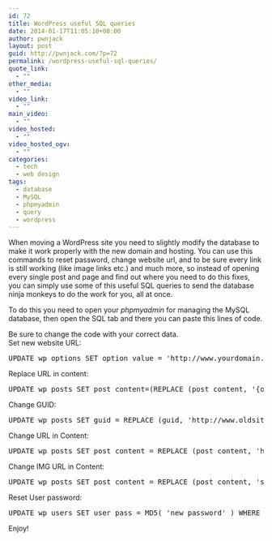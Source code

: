 ```yaml
---
id: 72
title: WordPress useful SQL queries
date: 2014-01-17T11:05:10+00:00
author: pwnjack
layout: post
guid: http://pwnjack.com/?p=72
permalink: /wordpress-useful-sql-queries/
quote_link:
  - ""
other_media:
  - ""
video_link:
  - ""
main_video:
  - ""
video_hosted:
  - ""
video_hosted_ogv:
  - ""
categories:
  - tech
  - web design
tags:
  - database
  - MySQL
  - phpmyadmin
  - query
  - wordpress
---
```

When moving a WordPress site you need to slightly modify the database to make it work properly with the new domain and hosting. You can use this commands to reset password, change website url, and to be sure every link is still working (like image links etc.) and much more, so instead of opening every single post and page and find out where you need to do this fixes, you can simply use some of this useful SQL queries to send the database ninja monkeys to do the work for you, all at once.

To do this you need to open your _phpmyadmin_ for managing the MySQL database, then open the SQL tab and there you can paste this lines of code.

Be sure to change the code with your correct data.  
Set new website URL:

<pre class="brush: sql; title: ; notranslate" title="">UPDATE wp_options SET option_value = 'http://www.yourdomain.com' WHERE option_name IN ('siteurl', 'home')
</pre>

Replace URL in content:

<pre class="brush: sql; title: ; notranslate" title="">UPDATE wp_posts SET post_content=(REPLACE (post_content, '{old url}','{new url}'))
</pre>

Change GUID:

<pre class="brush: sql; title: ; notranslate" title="">UPDATE wp_posts SET guid = REPLACE (guid, 'http://www.oldsiteurl.com', 'http://www.newsiteurl.com');
</pre>

Change URL in Content:

<pre class="brush: sql; title: ; notranslate" title="">UPDATE wp_posts SET post_content = REPLACE (post_content, 'http://www.oldsiteurl.com', 'http://www.newsiteurl.com');
</pre>

Change IMG URL in Content:

<pre class="brush: sql; title: ; notranslate" title="">UPDATE wp_posts SET post_content = REPLACE (post_content, 'src="http://www.oldsiteurl.com', 'src="http://yourcdn.newsiteurl.com');
</pre>

Reset User password:

<pre class="brush: sql; title: ; notranslate" title="">UPDATE wp_users SET user_pass = MD5( 'new_password' ) WHERE user_login = 'your-username';
</pre>

Enjoy!